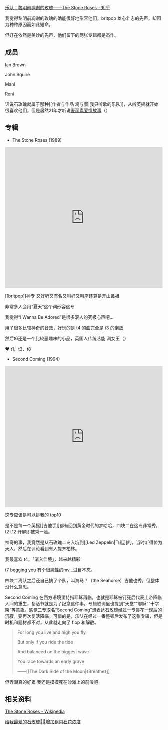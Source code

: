 ---
---

[乐队：黎明前凋谢的玫瑰——The Stone Roses - 知乎](https://zhuanlan.zhihu.com/p/24318829?utm_id=0)

我觉得黎明前凋谢的玫瑰的确能很好地形容他们，britpop 雄心壮志的先声，却因为种种原因而如此短命。

但好在依然是美妙的先声，他们留下的两张专辑都是杰作。


## 成员

Ian Brown

John Squire

Mani

Reni

话说石玫瑰就属于那种[[作者与作品 鸡与蛋|我只听歌的乐队]]，从听英摇就开始很喜欢他们，但是居然21年才听说[麦丽素爱情故事](https://www.douban.com/group/topic/195687859/?_i=6076414963564d8&dt_dapp=1)（）

## 专辑

- The Stone Roses (1989)

<iframe allow="autoplay *; encrypted-media *; fullscreen *; clipboard-write" frameborder="0" height="450" style="width:100%;max-width:660px;overflow:hidden;background:transparent;" sandbox="allow-forms allow-popups allow-same-origin allow-scripts allow-storage-access-by-user-activation allow-top-navigation-by-user-activation" src="https://embed.music.apple.com/hk/album/the-stone-roses-remastered/322969529?l=en"></iframe>


[[britpop]]神专 又好听又有名又叫好又叫座还算是开山鼻祖

非常多人会用“夏天”这个词形容这专

我觉得“I Wanna Be Adored”是很多滚人的究极心声吧...

用了很多比较神奇的音效，好玩的是 t4 的曲完全是 t3 的倒放

然后t6还是一个比较恶趣味的小品，英国人传统艺能 涮女王（）

❤️ t1、t3、t8



- Second Coming (1994)

<iframe allow="autoplay *; encrypted-media *; fullscreen *; clipboard-write" frameborder="0" height="450" style="width:100%;max-width:660px;overflow:hidden;background:transparent;" sandbox="allow-forms allow-popups allow-same-origin allow-scripts allow-storage-access-by-user-activation allow-top-navigation-by-user-activation" src="https://embed.music.apple.com/hk/album/second-coming/1440870988?l=en"></iframe>

这专应该是可以排我的 top10

是不是每一个英摇[[吉他手]]都有回到黄金时代的梦哈哈，四块二在这专非常秀， t2 t12 开屏即被秀一脸。

神奇的事，我竟然是从石玫瑰二专入坑到[[Led Zeppelin|飞艇]]的，当时听得惊为天人，然后在评论看到有人提齐柏林。

我最喜欢 t4，「渐入佳境」，越来越精彩

t7 begging you 有个很魔性的mv...过目不忘。

四块二离队之后还自己搞了个队，叫海马？（the Seahorse）吉他也秀，但整体没什么意思。


Second Coming 在西方语境里特指耶稣再临，也就是耶稣被钉死后代表上帝降临人间的重生，复活节就是为了纪念这件事。专辑歌词里也提到“天堂”“耶稣”“十字架”等意象。感觉二专取名“Second Coming”想表达石玫瑰经过一专昙花一现后的沉寂，要再次复活降临。可惜的是，乐队在经过一番整顿后发布了这张专辑，但是时机和题材都不对，从此就走向了 flop 和解散。

> For long you live and high you fly 
> 
> But only if you ride the tide 
> 
> And balanced on the biggest wave 
> 
> You race towards an early grave
>
>——[[The Dark Side of the Moon|《Breathe》]]

但弄潮真的好累 我还是摸摸死在沙滩上的前浪吧

## 相关资料

[The Stone Roses - Wikipedia](https://en.wikipedia.org/wiki/The_Stone_Roses)

[给我最爱的石玫瑰🍋🍋增加组内石花浓度](https://www.douban.com/group/topic/184367846/?_i=6076414963564d8&dt_dapp=1)
